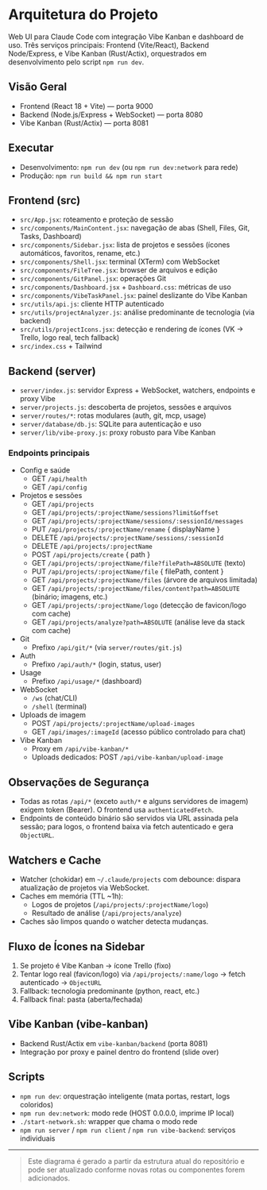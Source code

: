 # Arquitetura do Projeto

Web UI para Claude Code com integração Vibe Kanban e dashboard de uso. Três serviços principais: Frontend (Vite/React), Backend Node/Express, e Vibe Kanban (Rust/Actix), orquestrados em desenvolvimento pelo script `npm run dev`.

## Visão Geral
- Frontend (React 18 + Vite) — porta 9000
- Backend (Node.js/Express + WebSocket) — porta 8080
- Vibe Kanban (Rust/Actix) — porta 8081

## Executar
- Desenvolvimento: `npm run dev` (ou `npm run dev:network` para rede)
- Produção: `npm run build && npm run start`

## Frontend (src)
- `src/App.jsx`: roteamento e proteção de sessão
- `src/components/MainContent.jsx`: navegação de abas (Shell, Files, Git, Tasks, Dashboard)
- `src/components/Sidebar.jsx`: lista de projetos e sessões (ícones automáticos, favoritos, rename, etc.)
- `src/components/Shell.jsx`: terminal (XTerm) com WebSocket
- `src/components/FileTree.jsx`: browser de arquivos e edição
- `src/components/GitPanel.jsx`: operações Git
- `src/components/Dashboard.jsx` + `Dashboard.css`: métricas de uso
- `src/components/VibeTaskPanel.jsx`: painel deslizante do Vibe Kanban
- `src/utils/api.js`: cliente HTTP autenticado
- `src/utils/projectAnalyzer.js`: análise predominante de tecnologia (via backend)
- `src/utils/projectIcons.jsx`: detecção e rendering de ícones (VK → Trello, logo real, tech fallback)
- `src/index.css` + Tailwind

## Backend (server)
- `server/index.js`: servidor Express + WebSocket, watchers, endpoints e proxy Vibe
- `server/projects.js`: descoberta de projetos, sessões e arquivos
- `server/routes/*`: rotas modulares (auth, git, mcp, usage)
- `server/database/db.js`: SQLite para autenticação e uso
- `server/lib/vibe-proxy.js`: proxy robusto para Vibe Kanban

### Endpoints principais
- Config e saúde
  - GET `/api/health`
  - GET `/api/config`
- Projetos e sessões
  - GET `/api/projects`
  - GET `/api/projects/:projectName/sessions?limit&offset`
  - GET `/api/projects/:projectName/sessions/:sessionId/messages`
  - PUT `/api/projects/:projectName/rename` { displayName }
  - DELETE `/api/projects/:projectName/sessions/:sessionId`
  - DELETE `/api/projects/:projectName`
  - POST `/api/projects/create` { path }
  - GET `/api/projects/:projectName/file?filePath=ABSOLUTE` (texto)
  - PUT `/api/projects/:projectName/file` { filePath, content }
  - GET `/api/projects/:projectName/files` (árvore de arquivos limitada)
  - GET `/api/projects/:projectName/files/content?path=ABSOLUTE` (binário; imagens, etc.)
  - GET `/api/projects/:projectName/logo` (detecção de favicon/logo com cache)
  - GET `/api/projects/analyze?path=ABSOLUTE` (análise leve da stack com cache)
- Git
  - Prefixo `/api/git/*` (via `server/routes/git.js`)
- Auth
  - Prefixo `/api/auth/*` (login, status, user)
- Usage
  - Prefixo `/api/usage/*` (dashboard)
- WebSocket
  - `/ws` (chat/CLI)
  - `/shell` (terminal)
- Uploads de imagem
  - POST `/api/projects/:projectName/upload-images`
  - GET `/api/images/:imageId` (acesso público controlado para chat)
- Vibe Kanban
  - Proxy em `/api/vibe-kanban/*`
  - Uploads dedicados: POST `/api/vibe-kanban/upload-image`

## Observações de Segurança
- Todas as rotas `/api/*` (exceto `auth/*` e alguns servidores de imagem) exigem token (Bearer). O frontend usa `authenticatedFetch`.
- Endpoints de conteúdo binário são servidos via URL assinada pela sessão; para logos, o frontend baixa via fetch autenticado e gera `ObjectURL`.

## Watchers e Cache
- Watcher (chokidar) em `~/.claude/projects` com debounce: dispara atualização de projetos via WebSocket.
- Caches em memória (TTL ~1h):
  - Logos de projetos (`/api/projects/:projectName/logo`)
  - Resultado de análise (`/api/projects/analyze`)
- Caches são limpos quando o watcher detecta mudanças.

## Fluxo de Ícones na Sidebar
1. Se projeto é Vibe Kanban → ícone Trello (fixo)
2. Tentar logo real (favicon/logo) via `/api/projects/:name/logo` → fetch autenticado → `ObjectURL`
3. Fallback: tecnologia predominante (python, react, etc.)
4. Fallback final: pasta (aberta/fechada)

## Vibe Kanban (vibe-kanban)
- Backend Rust/Actix em `vibe-kanban/backend` (porta 8081)
- Integração por proxy e painel dentro do frontend (slide over)

## Scripts
- `npm run dev`: orquestração inteligente (mata portas, restart, logs coloridos)
- `npm run dev:network`: modo rede (HOST 0.0.0.0, imprime IP local)
- `./start-network.sh`: wrapper que chama o modo rede
- `npm run server` / `npm run client` / `npm run vibe-backend`: serviços individuais

---

> Este diagrama é gerado a partir da estrutura atual do repositório e pode ser atualizado conforme novas rotas ou componentes forem adicionados.
